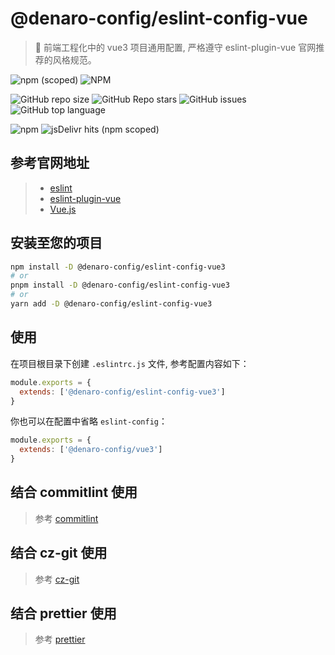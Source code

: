 # @denaro-config/eslint-config-vue

> :tada: 前端工程化中的 vue3 项目通用配置, 严格遵守 eslint-plugin-vue 官网推荐的风格规范。

![npm (scoped)](https://img.shields.io/npm/v/%40denaro-config/eslint-config-vue3)
![NPM](https://img.shields.io/npm/l/%40denaro-config%2Feslint-config-vue3)

![GitHub repo size](https://img.shields.io/github/repo-size/denaro-org/frontend-engineering-config)
![GitHub Repo stars](https://img.shields.io/github/stars/denaro-org/frontend-engineering-config)
![GitHub issues](https://img.shields.io/github/issues/denaro-org/frontend-engineering-config)
![GitHub top language](https://img.shields.io/github/languages/top/denaro-org/frontend-engineering-config)

![npm](https://img.shields.io/npm/dw/%40denaro-config/eslint-config-vue3)
![jsDelivr hits (npm scoped)](https://img.shields.io/jsdelivr/npm/hd/%40denaro-config%2Feslint-config-vue3)

## 参考官网地址

> - [eslint](https://eslint.org/)
> - [eslint-plugin-vue](https://eslint.vuejs.org/)
> - [Vue.js](https://v3.cn.vuejs.org/)

## 安装至您的项目

```bash
npm install -D @denaro-config/eslint-config-vue3
# or
pnpm install -D @denaro-config/eslint-config-vue3
# or
yarn add -D @denaro-config/eslint-config-vue3
```

## 使用

在项目根目录下创建 `.eslintrc.js` 文件, 参考配置内容如下：

```js
module.exports = {
  extends: ['@denaro-config/eslint-config-vue3']
}
```

你也可以在配置中省略 `eslint-config`：

```js
module.exports = {
  extends: ['@denaro-config/vue3']
}
```

## 结合 commitlint 使用

> 参考 [commitlint](../commitlint/README.md)

## 结合 cz-git 使用

> 参考 [cz-git](../cz-git/README.md)

## 结合 prettier 使用

> 参考 [prettier](../prettier/README.md)
